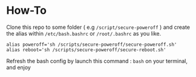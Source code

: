 # How-To

Clone this repo to some folder ( e.g ```/script/secure-poweroff``` ) and create the alias within ```/etc/bash.bashrc``` or ```/root/.bashrc``` as you like.


```
alias poweroff='sh /scripts/secure-poweroff/secure-poweroff.sh'
alias reboot='sh /scripts/secure-poweroff/secure-reboot.sh'
```

Refresh the bash config by launch this command : ```bash``` on your terminal, and enjoy
